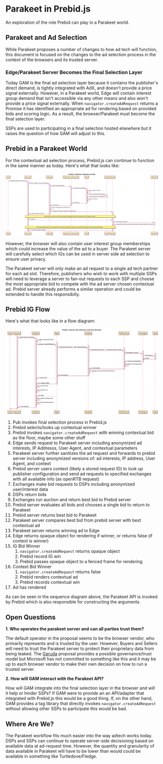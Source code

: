 # Parakeet in Prebid.js

An exploration of the role Prebid can play in a Parakeet world.

## Parakeet and Ad Selection

While Parakeet proposes a number of changes to how ad tech will function, this document is focused on the changes to the ad selection process in the context of the browsers and its trusted server.

### Edge/Parakeet Server Becomes the Final Selection Layer

Today GAM is the final ad selection layer because it contains the publisher's direct demand, is tightly integrated with AdX, and doesn't provide a price signal externally. However, in a Parakeet world, Edge will contain interest group demand that isn't accessible via any other means and also won't provide a price signal externally. When `navigator.createAdRequest` returns a Promise it has identified an appropriate ad for rendering based on provided bids and scoring logic. As a result, the browser/Parakeet must become the final selection layer.

SSPs are used to participating in a final selection hosted elsewhere but it raises the question of how GAM will adjust to this.

<!-- The below may not be valid in Parakeet, but we should note something about the limitation of data in the contextual request and how the browser will only call a single ad tech server per ad slot

### SSP Logic Must Span Edge/Parakeet
Today SSPs are able to provide publishers with a real-time valuation of an ad slot because they have contextual and user information in one request and are able to respond with a single *best* value in response to that request.

The process of selecting the best value involves the following steps:

1) Traffic quality (TQ) - is this a legitimate request from a real user?
2) DSP qualification - which DSPs are interested in this request?
2) Bid solicitation - which DSPs will place a bid on this request?
3) Ad Quality (AQ) - which bids are eligible given the publisher's requirements?
4) Valuation - which bid is most valuable to the publisher at this moment?

This process must now be split across the SSPs and the browser (for IG bids), which means that an SSP will no longer know what an ad slot is worth in realtime (nor will the publisher).
-->

## Prebid in a Parakeet World

For the contextual ad selection process, Prebid.js can continue to function in the same manner as today. Here's what that looks like:

![Prebid.js Sequence Diagram](out/prebid_td_context/prebid_td_context.png)

However, the browser will also contain user interest group memberships which could increase the value of the ad to a buyer. The Parakeet server will carefully select which IGs can be used in server side ad selection to ensure user privacy.

The Parakeet server will only make an ad request to a single ad tech partner for each ad slot. Therefore, publishers who wish to work with multiple SSPs will need to leverage a server to fan-out requests to each SSP and choose the most appropriate bid to compete with the ad server chosen contextual ad. Prebid server already performs a similar operation and could be extended to handle this responsibiliy.

## Prebid IG Flow

Here's what that looks like in a flow diagram:

![Prebid-pk.js Sequence Diagram](out/prebid_pk_interest/prebid_pk_interest.png)

1. Pub invokes final selection process in Prebid.js
2. Prebid selects/looks up contextual winner
3. Prebid invokes `navigator.createAdRequest` with winning contextual bid as the floor, maybe some other stuff
4. Edge sends request to Parakeet server including anonymized ad interests, IP Addresss, User Agent, and contextual parameters
5. Parakeet server further sanitizes the ad request and forwards to prebid server including anonymized versions of: ad interests, IP address, User Agent, and context
6. Prebid server users context (likely a stored request ID) to look up publisher configuration and send ad requests to specified exchanges with all available info (as openRTB request)
7. Exchanges make bid requests to DSPs including anonymized user/interest data
8. DSPs return bids
9. Exchanges run auction and return best bid to Prebid server
10. Prebid server evaluates all bids and chooses a single bid to return to Parakeet
11. Prebid server returns best bid to Parakeet
12. Parakeet server compares best bid from prebid server with best contextual ad
13. Parakeet server returns winning ad to Edge
14. Edge returns opaque object for rendering if winner, or returns false (if context is winner)
15. IG Bid Winner
    1. `navigator.createAdRequest` returns opaque object
    2. Prebid record IG win
    3. Prebid passes opaque object to a fenced frame for rendering
16. Context Bid Winner
    1. `navigator.createAdRequest` returns false
    2. Prebid renders contextual ad
    3. Prebid records contextual win
17. Ad has rendered

As can be seen in the sequence diagram above, the Parakeet API is invoked by Prebid which is also responsible for constructing the arguments.

## Open Questions

**1. Who operates the parakeet server and can all parties trust them?**

The default operator in the proposal seems to be the browser vendor, who primarily represents and is trusted by the user. However, Buyers and Sellers will need to trust the Parakeet server to protect their proprietary data from being leaked. The [Garuda](https://darobin.github.io/garuda/) proposal provides a possible governance/trust model but Microsoft has not committed to something like this and it may be up to each browser vendor to make their own decision on how to run a trusted server.

**2. How will GAM interact with the Parakeet API?**

How will GAM integrate into the final selection layer in the browser and will it help or hinder SSPs? If GAM were to provide an an API/adapter that integrated with Prebid.js this would be a good thing. If, on the other hand, GAM provides a tag library that directly invokes `navigator.createAdRequest` without allowing other SSPs to participate this would be bad.

## Where Are We?

The Parakeet workflow fits much easier into the way adtech works today. DSPs and SSPs can continue to operate server-side decisioning based on available data at ad-request time. However, the quantity and granularity of data available in Parakeet will have to be lower than would could be available in something like Turtledove/Fledge.
